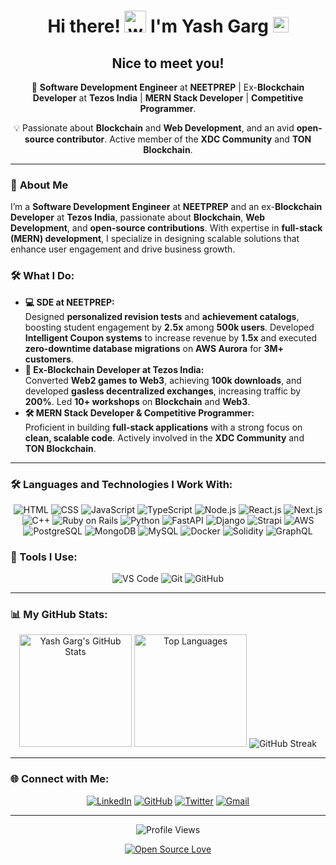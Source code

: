 <h1 align="center">Hi there! <img alt="wave" src="https://emojis.slackmojis.com/emojis/images/1588177020/8809/wave_hello.gif?1588177020" width="35"> I'm Yash Garg <img src="https://emojis.slackmojis.com/emojis/images/1531849430/4246/blob-sunglasses.gif?1531849430" width="25" /></h1>

<h2 align="center">Nice to meet you!</h2>

<p align="center">🚀 <strong>Software Development Engineer</strong> at <strong>NEETPREP</strong> | Ex-<strong>Blockchain Developer</strong> at <strong>Tezos India</strong> | <strong>MERN Stack Developer</strong> | <strong>Competitive Programmer</strong>.</p>
<p align="center">💡 Passionate about <strong>Blockchain</strong> and <strong>Web Development</strong>, and an avid <strong>open-source contributor</strong>. Active member of the <strong>XDC Community</strong> and <strong>TON Blockchain</strong>.</p>

<hr>

<h3>🚀 <strong>About Me</strong></h3>
<p>I’m a <strong>Software Development Engineer</strong> at <strong>NEETPREP</strong> and an ex-<strong>Blockchain Developer</strong> at <strong>Tezos India</strong>, passionate about <strong>Blockchain</strong>, <strong>Web Development</strong>, and <strong>open-source contributions</strong>. With expertise in <strong>full-stack (MERN) development</strong>, I specialize in designing scalable solutions that enhance user engagement and drive business growth.</p>

<h3>🛠 <strong>What I Do:</strong></h3>
<ul>
  <li><strong>💻 SDE at NEETPREP:</strong><br>
    Designed <strong>personalized revision tests</strong> and <strong>achievement catalogs</strong>, boosting student engagement by <strong>2.5x</strong> among <strong>500k users</strong>. Developed <strong>Intelligent Coupon systems</strong> to increase revenue by <strong>1.5x</strong> and executed <strong>zero-downtime database migrations</strong> on <strong>AWS Aurora</strong> for <strong>3M+ customers</strong>.
  </li>
  <li><strong>🔗 Ex-Blockchain Developer at Tezos India:</strong><br>
    Converted <strong>Web2 games to Web3</strong>, achieving <strong>100k downloads</strong>, and developed <strong>gasless decentralized exchanges</strong>, increasing traffic by <strong>200%</strong>. Led <strong>10+ workshops</strong> on <strong>Blockchain</strong> and <strong>Web3</strong>.
  </li>
  <li><strong>🛠 MERN Stack Developer & Competitive Programmer:</strong><br>
    Proficient in building <strong>full-stack applications</strong> with a strong focus on <strong>clean, scalable code</strong>. Actively involved in the <strong>XDC Community</strong> and <strong>TON Blockchain</strong>.
  </li>
</ul>

<hr>

<h3>🛠 Languages and Technologies I Work With:</h3>

<p align="center">
  <img src="https://img.shields.io/badge/HTML5-E34F26?style=for-the-badge&logo=html5&logoColor=white" alt="HTML" />
  <img src="https://img.shields.io/badge/CSS3-1572B6?style=for-the-badge&logo=css3&logoColor=white" alt="CSS" />
  <img src="https://img.shields.io/badge/JavaScript-F7DF1E?style=for-the-badge&logo=javascript&logoColor=black" alt="JavaScript" />
  <img src="https://img.shields.io/badge/Typescript-3178C6?style=for-the-badge&logo=typescript&logoColor=white" alt="TypeScript" />
  <img src="https://img.shields.io/badge/Node.js-339933?style=for-the-badge&logo=nodedotjs&logoColor=white" alt="Node.js" />
  <img src="https://img.shields.io/badge/React-61DAFB?style=for-the-badge&logo=react&logoColor=black" alt="React.js" />
  <img src="https://img.shields.io/badge/Next.js-000000?style=for-the-badge&logo=nextdotjs&logoColor=white" alt="Next.js" />
  <img src="https://img.shields.io/badge/C%2B%2B-00599C?style=for-the-badge&logo=c%2B%2B&logoColor=white" alt="C++" />
  <img src="https://img.shields.io/badge/Ruby_on_Rails-CC0000?style=for-the-badge&logo=rubyonrails&logoColor=white" alt="Ruby on Rails" />
  <img src="https://img.shields.io/badge/Python-3776AB?style=for-the-badge&logo=python&logoColor=white" alt="Python" />
  <img src="https://img.shields.io/badge/FastAPI-009688?style=for-the-badge&logo=fastapi&logoColor=white" alt="FastAPI" />
  <img src="https://img.shields.io/badge/Django-092E20?style=for-the-badge&logo=django&logoColor=white" alt="Django" />
  <img src="https://img.shields.io/badge/Strapi-2F2E8B?style=for-the-badge&logo=strapi&logoColor=white" alt="Strapi" />
  <img src="https://img.shields.io/badge/AWS-232F3E?style=for-the-badge&logo=amazonaws&logoColor=white" alt="AWS" />
  <img src="https://img.shields.io/badge/PostgreSQL-336791?style=for-the-badge&logo=postgresql&logoColor=white" alt="PostgreSQL" />
  <img src="https://img.shields.io/badge/MongoDB-47A248?style=for-the-badge&logo=mongodb&logoColor=white" alt="MongoDB" />
  <img src="https://img.shields.io/badge/MySQL-4479A1?style=for-the-badge&logo=mysql&logoColor=white" alt="MySQL" />
  <img src="https://img.shields.io/badge/Docker-2496ED?style=for-the-badge&logo=docker&logoColor=white" alt="Docker" />
  <img src="https://img.shields.io/badge/Solidity-363636?style=for-the-badge&logo=solidity&logoColor=white" alt="Solidity" />
  <img src="https://img.shields.io/badge/GraphQL-E10098?style=for-the-badge&logo=graphql&logoColor=white" alt="GraphQL" />
</p>

<h3>🔧 Tools I Use:</h3>

<p align="center">
  <img src="https://img.shields.io/badge/VS%20Code-007ACC?style=for-the-badge&logo=visual-studio-code&logoColor=white" alt="VS Code" />
  <img src="https://img.shields.io/badge/Git-F05032?style=for-the-badge&logo=git&logoColor=white" alt="Git" />
  <img src="https://img.shields.io/badge/GitHub-181717?style=for-the-badge&logo=github&logoColor=white" alt="GitHub" />
</p>

---

<h3>📊 My GitHub Stats:</h3>

<p align="center"> 
  <img height="180em" src="https://github-readme-stats.vercel.app/api?username=yash0501&show_icons=true&theme=default" alt="Yash Garg's GitHub Stats" /> 
  <img height="180em" src="https://github-readme-stats.vercel.app/api/top-langs/?username=yash0501&layout=compact&theme=default" alt="Top Languages" />
  <img src="http://github-readme-streak-stats.herokuapp.com?user=yash0501&layout=compact&theme=default" alt="GitHub Streak" />
</p>

---

<h3>🌐 Connect with Me:</h3>

<p align="center">
  <a href="https://www.linkedin.com/in/yash0501"><img src="https://img.shields.io/badge/-Yash_Garg-blue?style=flat-square&logo=Linkedin&logoColor=white" alt="LinkedIn" /></a>
  <a href="https://github.com/yash0501"><img src="https://img.shields.io/github/followers/yash0501?label=follow&style=social" alt="GitHub" /></a>
  <a href="https://twitter.com/yashgarg5101"><img src="https://img.shields.io/twitter/follow/yashgarg5101?style=social" alt="Twitter" /></a>
  <a href="mailto:yashgarg5101@gmail.com"><img src="https://img.shields.io/badge/Gmail-D14836?style=plastic&logo=gmail&logoColor=white" alt="Gmail" /></a>
</p>

---

<p align="center">
  <img src="https://komarev.com/ghpvc/?username=yash0501&label=PROFILE+VIEWS&style=plastic&color=blue" alt="Profile Views" />
</p>

<p align="center">
  <a href="https://github.com/ellerbrock/open-source-badges/"><img src="https://badges.frapsoft.com/os/v3/open-source.svg?v=103" alt="Open Source Love" /></a>
</p>
